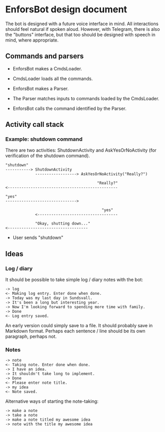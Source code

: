 # EnforsBot design document

The bot is designed with a future voice interface in mind. All
interactions should feel natural if spoken aloud. However, with
Telegram, there is also the "buttons" interface, but that too should
be designed with speech in mind, where appropriate.

## Commands and parsers

- EnforsBot makes a CmdsLoader.

- CmdsLoader loads all the commands.

- EnforsBot makes a Parser.

- The Parser matches inputs to commands loaded by the CmdsLoader.

- EnforsBot calls the command identified by the Parser.

## Activity call stack

### Example: shutdown command

There are two activities: ShutdownActivity and AskYesOrNoActivity (for
verification of the shutdown command).

    "shutdown"
	-----------> ShutdownActivity
	             ------------------> AskYesOrNoActivity("Really?")

                                            "Really?"
    <------------------------------------------------
	
	"yes"
	-------------------------------> 

                                              "yes"
                 <-----------------------------------

                 "Okay, shutting down..."
    <-----------------------------------
	
* User sends "shutdown"


## Ideas

### Log / diary

It should be possible to take simple log / diary notes with the bot:

    -> log
	<- Making log entry. Enter done when done.
	-> Today was my last day in Sundsvall.
	-> It's been a long but interesting year.
	-> Now I'm looking forward to spending more time with family.
	-> Done
	<- Log entry saved.
	
An early version could simply save to a file. It should probably save
in Markdown format. Perhaps each sentence / line should be its own
paragraph, perhaps not.

### Notes

    -> note
	<- Taking note. Enter done when done.
	-> I have an idea.
	-> It shouldn't take long to implement.
	-> Done
	<- Please enter note title.
	-> my idea
	<- Note saved.
	
Alternative ways of starting the note-taking:

    -> make a note
	-> take a note
	-> make a note titled my awesome idea
	-> note with the title my awesome idea
	
